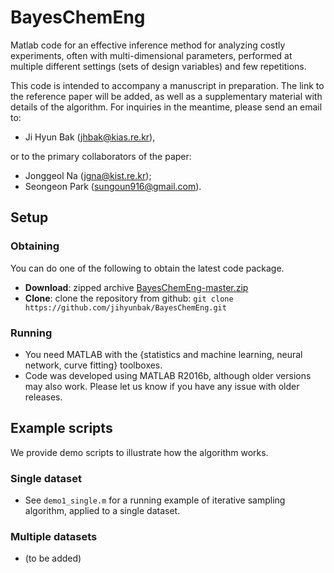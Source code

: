 BayesChemEng
============


Matlab code for an effective inference method for analyzing costly experiments, often with multi-dimensional parameters, performed at multiple different settings (sets of design variables) and few repetitions.

This code is intended to accompany a manuscript in preparation. The link to the reference paper will be added, as well as a supplementary material with details of the algorithm. For inquiries in the meantime, please send an email to:

* Ji Hyun Bak (jhbak@kias.re.kr),

or to the primary collaborators of the paper:

* Jonggeol Na (jgna@kist.re.kr);
* Seongeon Park (sungoun916@gmail.com).

## Setup

### Obtaining

You can do one of the following to obtain the latest code package.

* **Download**:   zipped archive  [BayesChemEng-master.zip](https://github.com/jihyunbak/BayesChemEng/archive/master.zip)
* **Clone**: clone the repository from github: ```git clone https://github.com/jihyunbak/BayesChemEng.git```

### Running

* You need MATLAB with the {statistics and machine learning, neural network, curve fitting} toolboxes.
* Code was developed using MATLAB R2016b, although older versions may also work. Please let us know if you have any issue with older releases.



## Example scripts

We provide demo scripts to illustrate how the algorithm works.

### Single dataset

* See `demo1_single.m` for a running example of iterative sampling algorithm, applied to a single dataset.

### Multiple datasets

* (to be added)


